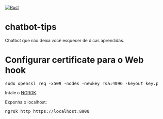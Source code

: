 [![Rust](https://github.com/renanaragao/chatbot-tips/actions/workflows/rust.yml/badge.svg)](https://github.com/renanaragao/chatbot-tips/actions/workflows/rust.yml)

# chatbot-tips
Chatbot que não deixa você esquecer de dicas aprendidas.

# Configurar certificate para o Web hook
<pre>
sudo openssl req -x509 -nodes -newkey rsa:4096 -keyout key.pem -out cert.pem -sha256 -days 365
</pre>

Intale o [NGROK](https://ngrok.com/product).

Exponha o localhost:

<pre>
ngrok http https://localhost:8000
</pre>